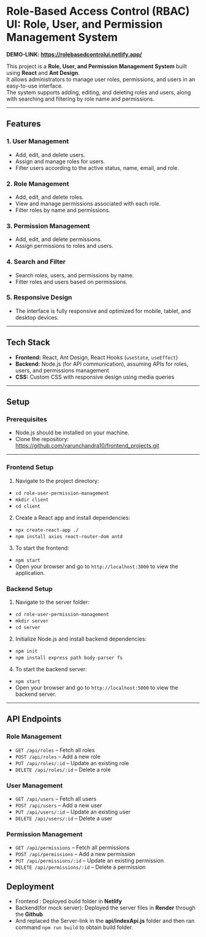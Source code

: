 # Role-Based Access Control (RBAC) UI: Role, User, and Permission Management System

**DEMO-LINK: https://rolebasedcontrolui.netlify.app/**  

This project is a **Role, User, and Permission Management System** built using **React** and **Ant Design**.  
It allows administrators to manage user roles, permissions, and users in an easy-to-use interface.  
The system supports adding, editing, and deleting roles and users, along with searching and filtering by role name and permissions.

---

## **Features**

### **1. User Management**
- Add, edit, and delete users.
- Assign and manage roles for users.
- Filter users according to the active status, name, email, and role.

### **2. Role Management**
- Add, edit, and delete roles.
- View and manage permissions associated with each role.
- Filter roles by name and permissions.

### **3. Permission Management**
- Add, edit, and delete permissions.
- Assign permissions to roles and users.

### **4. Search and Filter**
- Search roles, users, and permissions by name.
- Filter roles and users based on permissions.

### **5. Responsive Design**
- The interface is fully responsive and optimized for mobile, tablet, and desktop devices.

---

## **Tech Stack**
- **Frontend:** React, Ant Design, React Hooks (`useState`, `useEffect`)
- **Backend:** Node.js (for API communication), assuming APIs for roles, users, and permissions management
- **CSS:** Custom CSS with responsive design using media queries

---

## **Setup**

### **Prerequisites**
- Node.js should be installed on your machine.
- Clone the repository: https://github.com/varunchandra10/frontend_projects.git

---

### **Frontend Setup**

1. Navigate to the project directory:
- `cd role-user-permission-management`
- `mkdir client`
- `cd client`


2. Create a React app and install dependencies:
- `npx create-react-app ./`
- `npm install axios react-router-dom antd`

3. To start the frontend:
- `npm start`
- Open your browser and go to `http://localhost:3000` to view the application.

### **Backend Setup**

1. Navigate to the server folder:
- `cd role-user-permission-management`
- `mkdir server`
- `cd server`

2. Initialize Node.js and install backend dependencies:
- `npm init`
- `npm install express path body-parser fs`

4. To start the backend server:
- `npm start`
- Open your browser and go to `http://localhost:5000` to view the backend server.

---

## **API Endpoints**

### **Role Management**
- `GET /api/roles` – Fetch all roles
- `POST /api/roles` – Add a new role
- `PUT /api/roles/:id` – Update an existing role
- `DELETE /api/roles/:id` – Delete a role

### **User Management**
- `GET /api/users` – Fetch all users
- `POST /api/users` – Add a new user
- `PUT /api/users/:id` – Update an existing user
- `DELETE /api/users/:id` – Delete a user

### **Permission Management**
- `GET /api/permissions` – Fetch all permissions
- `POST /api/permissions` – Add a new permission
- `PUT /api/permissions/:id` – Update an existing permission
- `DELETE /api/permissions/:id` – Delete a permission

## **Deployment** ##
- Frontend : Deployed build folder in **Netlify**
- Backend(for mock server): Deployed the server files in **Render** through the **Github**
- And replaced the Server-link in the **api/indexApi.js** folder and then ran command `npm run build` to obtain build folder.
